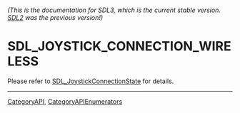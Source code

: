 ###### (This is the documentation for SDL3, which is the current stable version. [SDL2](https://wiki.libsdl.org/SDL2/) was the previous version!)
# SDL_JOYSTICK_CONNECTION_WIRELESS

Please refer to [SDL_JoystickConnectionState](SDL_JoystickConnectionState) for details.

----
[CategoryAPI](CategoryAPI), [CategoryAPIEnumerators](CategoryAPIEnumerators)

